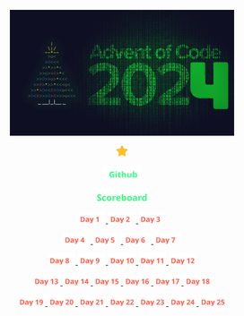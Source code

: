 <p align='center'>
  <a href='https://adventofcode.com' target='_blank'>
    <img src='assets/advent-of-code-2023.png' width='400px'/>
  </a>
</p>

<p align='center' style='color:yellow;'>
  <img width='20px' height='auto' src='assets/badges/star.svg'/>
</p>

<p align='center'>
  <a href='https://github.com/ptbarnum4/advent-of-code-2023' target='_blank'>
    <img width='70px' height='auto' src='assets/badges/github.svg'/>
  </a>
</p>

<p align='center'>
  <a href='https://adventofcode.com/2023/leaderboard/private/view/808675' target='_blank'>
    <img width='100px' height='auto' src='assets/badges/scoreboard.svg'/>
  </a>
</p>

<p align='center'>
  <a href='day01/README.md'>
    <img width='50px' height='auto' src='assets/badges/incomplete/day1.svg'/>
  </a>
  <a href='day02/README.md'>
    <img width='50px' height='auto' src='assets/badges/incomplete/day2.svg'/>
  </a>
  <a href='day03/README.md'>
    <img width='50px' height='auto' src='assets/badges/incomplete/day3.svg'/>
  </a>
</p>

<p align='center'>
  <a href='day04/README.md'>
    <img width='50px' height='auto' src='assets/badges/incomplete/day4.svg'/>
  </a>
  <a href='day05/README.md'>
    <img width='50px' height='auto' src='assets/badges/incomplete/day5.svg'/>
  </a>
  <a href='day06/README.md'>
    <img width='50px' height='auto' src='assets/badges/incomplete/day6.svg'/>
  </a>
  <a href='day07/README.md'>
    <img width='50px' height='auto' src='assets/badges/incomplete/day7.svg'/>
  </a>
</p>

<p align='center'>
  <a href='day08/README.md'>
    <img width='50px' height='auto' src='assets/badges/incomplete/day8.svg'/>
  </a>
  <a href='day09/README.md'>
    <img width='50px' height='auto' src='assets/badges/incomplete/day9.svg'/>
  </a>
  <a href='day10/README.md'>
    <img width='50px' height='auto' src='assets/badges/incomplete/day10.svg'/>
  </a>
  <a href='day11/README.md'>
    <img width='50px' height='auto' src='assets/badges/incomplete/day11.svg'/>
  </a>
  <a href='day12/README.md'>
    <img width='50px' height='auto' src='assets/badges/incomplete/day12.svg'/>
  </a>
</p>

<p align='center'>
  <a href='day13/README.md'>
    <img width='50px' height='auto' src='assets/badges/incomplete/day13.svg'/>
  </a>
  <a href='day14/README.md'>
    <img width='50px' height='auto' src='assets/badges/incomplete/day14.svg'/>
  </a>
  <a href='day15/README.md'>
    <img width='50px' height='auto' src='assets/badges/incomplete/day15.svg'/>
  </a>
  <a href='day16/README.md'>
    <img width='50px' height='auto' src='assets/badges/incomplete/day16.svg'/>
  </a>
  <a href='day17/README.md'>
    <img width='50px' height='auto' src='assets/badges/incomplete/day17.svg'/>
  </a>
  <a href='day18/README.md'>
    <img width='50px' height='auto' src='assets/badges/incomplete/day18.svg'/>
  </a>
</p>

<p align='center'>
  <a href='day19/README.md'>
    <img width='50px' height='auto' src='assets/badges/incomplete/day19.svg'/>
  </a>
  <a href='day20/README.md'>
    <img width='50px' height='auto' src='assets/badges/incomplete/day20.svg'/>
  </a>
  <a href='day21/README.md'>
    <img width='50px' height='auto' src='assets/badges/incomplete/day21.svg'/>
  </a>
  <a href='day22/README.md'>
    <img width='50px' height='auto' src='assets/badges/incomplete/day22.svg'/>
  </a>
  <a href='day23/README.md'>
    <img width='50px' height='auto' src='assets/badges/incomplete/day23.svg'/>
  </a>
  <a href='day24/README.md'>
    <img width='50px' height='auto' src='assets/badges/incomplete/day24.svg'/>
  </a>
  <a href='day25/README.md'>
    <img width='50px' height='auto' src='assets/badges/incomplete/day25.svg'/>
  </a>
</p>
